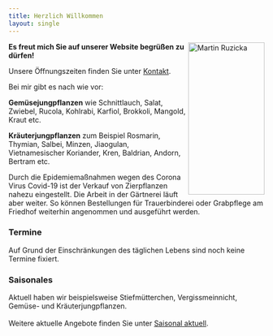 ```yaml
---
title: Herzlich Willkommen
layout: single
---
```


<img class="shadow" style="float: right; margin: 0px 0px 0px 5px;" src="img/martin.jpg" alt="Martin Ruzicka" width="150" height="300">
<p>
  <strong>Es freut mich Sie auf unserer Website begrüßen zu dürfen!</strong>
</p>
<p>
  Unsere Öffnungszeiten finden Sie unter <a href=/impressum/>Kontakt</a>.
</p>

Bei mir gibt es nach wie vor:

<strong>Gemüsejungpflanzen</strong> wie Schnittlauch, Salat, Zwiebel, Rucola, Kohlrabi, Karfiol, Brokkoli, Mangold, Kraut etc.
<p>
  <strong>Kräuterjungpflanzen</strong> zum Beispiel Rosmarin, Thymian, Salbei, Minzen, Jiaogulan, Vietnamesischer Koriander, Kren, Baldrian, Andorn, Bertram etc.
</p>
Durch die Epidemiemaßnahmen wegen des Corona Virus Covid-19 ist der Verkauf von Zierpflanzen nahezu eingestellt.
Die Arbeit in der Gärtnerei läuft aber weiter. So können Bestellungen für Trauerbinderei oder Grabpflege am Friedhof weiterhin angenommen und ausgeführt werden.


<h3>Termine</h3>
<p>
  Auf Grund der Einschränkungen des täglichen Lebens sind noch keine Termine fixiert.
  <!-- Jeden Donnerstag finden Sie mich am <a href="https://www.facebook.com/pg/Wochenmarkt-Langenzersdorf-302373863153862/about/?ref=page_internal" target="_blank">Wochenmarkt Langenzersdorf</a>. -->
</p>
<!-- <p>
  Alle weiteren Termine finden Sie unter <a href=/termine/>Termine</a>.
</p> -->

<h3>Saisonales</h3>
<p>
  <!-- <a href="https://www.gaertnerei-ruzicka.at/img/saisonal_sommer20181.jpg" target="_blank">
    <img class="shadow" style="float: right; margin: 10px 0px 0px 10px;" src="/img/saisonal_sommer20181.jpg" alt="Sommer" width="150">
  </a> -->
  Aktuell haben wir beispielsweise Stiefmütterchen, Vergissmeinnicht, Gemüse- und Kräuterjungpflanzen.<br><br>
    Weitere aktuelle Angebote finden Sie unter <a href=/saisonal/>Saisonal aktuell</a>.

</p>
